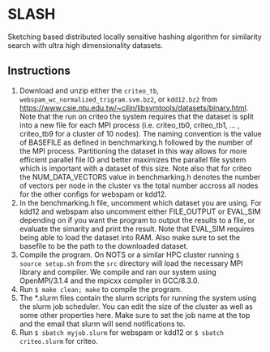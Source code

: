 # SLASH
Sketching based distributed locally sensitive hashing algorithm for similarity search with ultra high dimensionality datasets.

## Instructions
1. Download and unzip either the `criteo_tb`, `webspam_wc_normalized_trigram.svm.bz2`, or `kdd12.bz2` from https://www.csie.ntu.edu.tw/~cjlin/libsvmtools/datasets/binary.html. Note that the run on criteo the system requires that the dataset is split into a new file for each MPI process (i.e. criteo_tb0, criteo_tb1, ... , criteo_tb9 for a cluster of 10 nodes). The naming convention is the value of BASEFILE as defined in benchmarking.h followed by the number of the MPI process. Partitioning the dataset in this way allows for more efficient parallel file IO and better maximizes the parallel file system which is important with a dataset of this size. Note also that for criteo the NUM_DATA_VECTORS value in benchmarking.h denotes the number of vectors per node in the cluster vs the total number accross all nodes for the other configs for webspam or kdd12.
2. In the benchmarking.h file, uncomment which dataset you are using. For kdd12 and webspam also uncomment either FILE_OUTPUT or EVAL_SIM depending on if you want the program to output the results to a file, or evaluate the simarity and print the result. Note that EVAL_SIM requires being able to load the dataset into RAM. Also make sure to set the basefile to be the path to the downloaded dataset.
3. Compile the program. On NOTS or a similar HPC cluster running `$ source setup.sh` from the `src` directory will load the necessary MPI library and compiler. We compile and ran our system using OpenMPI/3.1.4 and the mpicxx compiler in GCC/8.3.0.
4. Run `$ make clean; make` to compile the program.
5. The *.slurm files contain the slurm scripts for running the system using the slurm job scheduler. You can edit the size of the cluster as well as some other properties here. Make sure to set the job name at the top and the email that slurm will send notifications to.
6. Run `$ sbatch myjob.slurm` for webspam or kdd12 or `$ sbatch criteo.slurm` for criteo.
